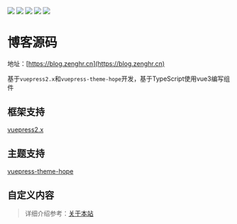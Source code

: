 ![](https://img.shields.io/badge/version-3.0.0-orange) ![](https://img.shields.io/badge/theme-hope-green) ![](https://img.shields.io/badge/powerby-vuepress-lightgrey?style=flat-square&logo=appveyor) ![](https://img.shields.io/badge/deploy-vercel-lightgrey?style=flat-square&logo=vercel) ![](https://img.shields.io/github/last-commit/zenghr0820/blog?display_timestamp=committer)

# 博客源码

地址：[https://blog.zenghr.cn](https://blog.zenghr.cn)

基于`vuepress2.x`和`vuepress-theme-hope`开发，基于TypeScript使用vue3编写组件

## 框架支持

[vuepress2.x](https://v2.vuepress.vuejs.org/zh/)

## 主题支持

[vuepress-theme-hope](https://theme-hope.vuejs.press/zh/)

## 自定义内容

 >详细介绍参考：[关于本站](https://blog.zenghr.cn/about)
